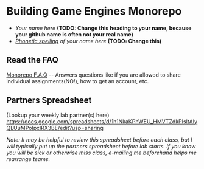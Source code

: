 # Building Game Engines Monorepo

* *Your name here* **(TODO: Change this heading to your name, because your github name is often not your real name)**
* *[Phonetic spelling](https://dictionary.cambridge.org/us/help/phonetics.html) of your name here* **(TODO: Change this)**

## Read the FAQ

[Monorepo F.A.Q](./faq.md) -- Answers questions like if you are allowed to share individual assignments(NO!), how to get an account, etc.

## Partners Spreadsheet
(Lookup your weekly lab partner(s) here) 
https://docs.google.com/spreadsheets/d/1h1NkaKPhWEU_HMVTZdkPIsltAIyQLUuMPoIpxIRX3BE/edit?usp=sharing

*Note: It may be helpful to review this spreadsheet before each class, but I will typically put up the partners spreadsheet before lab starts. If you know you will be sick or otherwise miss class, e-mailing me beforehand helps me rearrange teams.*
